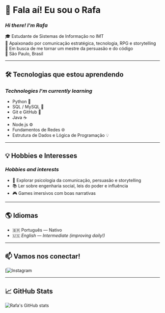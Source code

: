 # 👋 Fala aí! Eu sou o Rafa  
### _Hi there! I'm Rafa_

🎓 Estudante de Sistemas de Informação no IMT  
🎯 Apaixonado por comunicação estratégica, tecnologia, RPG e storytelling  
🧠 Em busca de me tornar um mestre da persuasão e do código  
📍 São Paulo, Brasil

---

## 🛠️ Tecnologias que estou aprendendo  
### _Technologies I'm currently learning_

- Python 🐍  
- SQL / MySQL 🧮  
- Git e GitHub 🔧  
- Java ☕  
- Node.js ⚙️  
- Fundamentos de Redes 🌐  
- Estrutura de Dados e Lógica de Programação 💡  

---

## 💡 Hobbies e Interesses  
### _Hobbies and interests_

- 🧩 Explorar psicologia da comunicação, persuasão e storytelling  
- 📚 Ler sobre engenharia social, leis do poder e influência  
- 🎮 Games imersivos com boas narrativas  
---

## 🌎 Idiomas  
- 🇧🇷 Português — Nativo  
- 🇺🇸 _English — Intermediate (improving daily!)_

---

## 📫 Vamos nos conectar!  
[![Instagram](https://www.instagram.com/rafapalumbo/)  

---

## 📈 GitHub Stats
![Rafa's GitHub stats](https://github-readme-stats.vercel.app/api?username=RafaPalumbo&show_icons=true&theme=radical)
